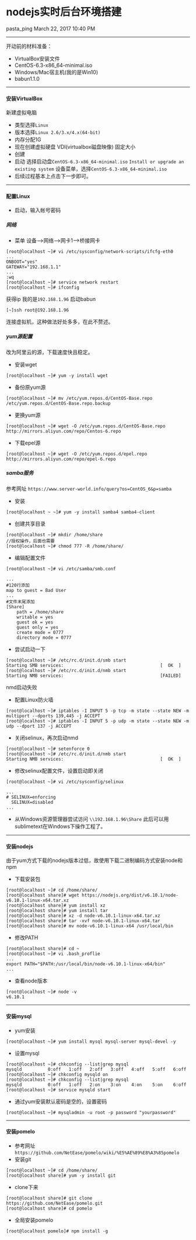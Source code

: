 # nodejs实时后台环境搭建
pasta_ping
March 22, 2017 10:40 PM

- - -

开动前的材料准备：
- 	VirtualBox安装文件
-	CentOS-6.3-x86_64-minimal.iso
-	Windows/Mac宿主机(我的是Win10)
-	babun1.1.0

- - -

#### 安装VirtualBox
新建虚拟电脑
-	类型选择`Linux`
-	版本选择`Linux 2.6/3.x/4.x(64-bit)`
-	内存分配1G
-	现在创建虚拟硬盘
	VDI(virtualbox磁盘映像)
    固定大小
-	创建
-	启动
	选择启动盘`CentOS-6.3-x86_64-minimal.iso`
	`Install or upgrade an existing system`
	设备菜单，选择`CentOS-6.3-x86_64-minimal.iso`
-	后续过程基本上点击下一步即可。

- - -

#### 配置Linux
-	启动，输入帐号密码

##### 网络
-	菜单 设备-->网络-->网卡1-->桥接网卡
~~~
[root@localhost ~]# vi /etc/sysconfig/network-scripts/ifcfg-eth0
...
ONBOOT="yes"
GATEWAY="192.168.1.1"
...
:wq
[root@localhost ~]# service network restart
[root@localhost ~]# ifconfig
~~~
获得ip 我的是`192.168.1.96`
启动babun
~~~
[~]ssh root@192.168.1.96
~~~
连接虚拟机，这种做法好处多多，在此不赘述。

##### yum源配置
改为阿里云的源，下载速度快且稳定。
-	安装wget
~~~
[root@localhost ~]# yum -y install wget
~~~
-	备份原yum源
~~~
[root@localhost ~]# mv /etc/yum.repos.d/CentOS-Base.repo /etc/yum.repos.d/CentOS-Base.repo.backup
~~~
-	更换yum源
~~~
[root@localhost ~]# wget -O /etc/yum.repos.d/CentOS-Base.repo http://mirrors.aliyun.com/repo/Centos-6.repo
~~~
-	下载epel源
~~~
[root@localhost ~]# wget -O /etc/yum.repos.d/epel.repo http://mirrors.aliyun.com/repo/epel-6.repo
~~~

##### samba服务
参考网址 
`https://www.server-world.info/query?os=CentOS_6&p=samba`
-	安装
~~~
[root@localhost ~ ~]# yum -y install samba4 samba4-client
~~~
-	创建共享目录
~~~
[root@localhost ~]# mkdir /home/share
//授权操作，后面也需要
[root@localhost ~]# chmod 777 -R /home/share/
~~~
-	编辑配置文件
~~~
[root@localhost ~]# vi /etc/samba/smb.conf
~~~
~~~
...
#120行添加
map to guest = Bad User
...
#文件末尾添加
[Share]
	path = /home/share
    writable = yes
    guest ok = yes
    guest only = yes
    create mode = 0777
    directory mode = 0777
~~~

-	尝试启动一下
~~~
[root@localhost ~]# /etc/rc.d/init.d/smb start
Starting SMB services:                                     [  OK  ]
[root@localhost ~]# /etc/rc.d/init.d/nmb start
Starting NMB services:                                     [FAILED]
~~~
nmd启动失败
-	配置Linux防火墙
~~~
[root@localhost ~]# iptables -I INPUT 5 -p tcp -m state --state NEW -m multiport --dports 139,445 -j ACCEPT
[root@localhost ~]# iptables -I INPUT 5 -p udp -m state --state NEW -m udp --dport 137 -j ACCEPT
~~~
-	关闭selinux，再次启动nmd
~~~
[root@localhost ~]# setenforce 0
[root@localhost ~]# /etc/rc.d/init.d/nmb start
Starting NMB services:                                     [  OK  ]
~~~
-	修改selinux配置文件，设置启动即关闭
~~~
[root@localhost ~]# vi /etc/sysconfig/selinux
~~~
~~~
...
# SELINUX=enforcing
  SELINUX=disabled
...
~~~
-	从Windows资源管理器尝试访问
`\\192.168.1.96\Share`
此后可以用sublimetext在Windows下操作工程了。

- - -

#### 安装nodejs
由于yum方式下载的nodejs版本过低，故使用下载二进制编码方式安装node和npm
-	下载安装包
~~~
[root@localhost ~]# cd /home/share/
[root@localhost share]# wget https://nodejs.org/dist/v6.10.1/node-v6.10.1-linux-x64.tar.xz
[root@localhost share]# yum install xz
[root@localhost share]# yum install tar
[root@localhost share]# xz -d node-v6.10.1-linux-x64.tar.xz
[root@localhost share]# tar -xvf node-v6.10.1-linux-x64.tar
[root@localhost share]# mv node-v6.10.1-linux-x64 /usr/local/bin
~~~
-	修改PATH
~~~
[root@localhost share]# cd ~
[root@localhost ~]# vi .bash_proflie
...
export PATH="$PATH:/usr/local/bin/node-v6.10.1-linux-x64/bin"
...
~~~
-	查看node版本
~~~
[root@localhost ~]# node -v
v6.10.1
~~~

- - -

#### 安装mysql
-	yum安装
~~~
[root@localhost ~]# yum install mysql mysql-server mysql-devel -y
~~~
-	设置mysql
~~~
[root@localhost ~]# chkconfig --list|grep mysql
mysqld          0:off   1:off   2:off   3:off   4:off   5:off   6:off
[root@localhost ~]# chkconfig mysqld on
[root@localhost ~]# chkconfig --list|grep mysql
mysqld          0:off   1:off   2:on    3:on    4:on    5:on    6:off
[root@localhost ~]# service mysqld start
~~~
-	通过yum安装默认密码是空的，设置密码
~~~
[root@localhost ~]# mysqladmin -u root -p password "yourpassword"
~~~


- - -

#### 安装pomelo
-	参考网址
`https://github.com/NetEase/pomelo/wiki/%E5%AE%89%E8%A3%85pomelo`
-	安装git
~~~
[root@localhost ~]# cd /home/share/
[root@localhost share]# yum -y install git
~~~
-	clone下来
~~~
[root@localhost share]# git clone https://github.com/NetEase/pomelo.git
[root@localhost share]# cd pomelo
~~~
-	全局安装pomelo
~~~
[root@localhost pomelo]# npm install -g
~~~




